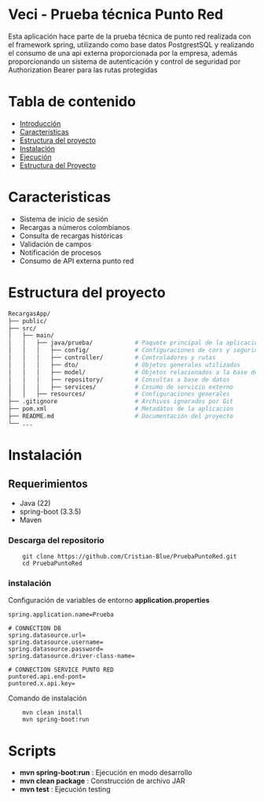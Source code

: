 # Veci - Prueba técnica Punto Red

Esta aplicación hace parte de la prueba técnica de punto red realizada con el framework spring, utilizando como base 
datos PostgrestSQL y realizando el consumo de una api externa proporcionada por la empresa, además proporcionando un
sistema de autenticación y control de seguridad por Authorization Bearer para las rutas protegidas

# Tabla de contenido

- [Introducción](#Veci---Prueba-técnica-Punto-Red)
- [Características](#Caracteristicas)
- [Estructura del proyecto](#Estructura-del-proyecto)
- [Instalación](#Instalación)
- [Ejecución](#Ejecución)
- [Estructura del Proyecto](#estructura-del-proyecto)

# Caracteristicas

- Sistema de inicio de sesión
- Recargas a números colombianos
- Consulta de recargas históricas
- Validación de campos
- Notificación de procesos
- Consumo de API externa punto red

# Estructura del proyecto

```bash
RecargasApp/
├── public/
├── src/
│   ├── main/
│   │   ├── java/prueba/            # Paquete principal de la aplicación
│   │   │   ├── config/             # Configuraciones de cors y seguridad
│   │   │   ├── controller/         # Controladores y rutas
│   │   │   ├── dto/                # Objetos generales utilizados
│   │   │   ├── model/              # Objetos relacionados a la base de datos
│   │   │   ├── repository/         # Consultas a base de datos
│   │   │   ├── services/           # Cosumo de servicio externo
│   │   ├── resources/              # Configuraciones generales  
├── .gitignore                      # Archivos ignorados por Git
├── pom.xml                         # Metadátos de la aplicación
├── README.md                       # Documentación del proyecto
└── ...
```

# Instalación

## Requerimientos

- Java (22)
- spring-boot (3.3.5)
- Maven

### Descarga del repositorio

```
    git clone https://github.com/Cristian-Blue/PruebaPuntoRed.git
    cd PruebaPuntoRed
```

### instalación

Configuración de variables de entorno **application.properties**
```
spring.application.name=Prueba

# CONNECTION DB
spring.datasource.url=
spring.datasource.username=
spring.datasource.password=
spring.datasource.driver-class-name=

# CONNECTION SERVICE PUNTO RED
puntored.api.end-pont=
puntored.x.api.key=

```

Comando de instalación
```
    mvn clean install
    mvn spring-boot:run
```

# Scripts
- **mvn spring-boot:run** : Ejecución en modo desarrollo
- **mvn clean package** : Construcción de archivo JAR
- **mvn test** : Ejecución testing


